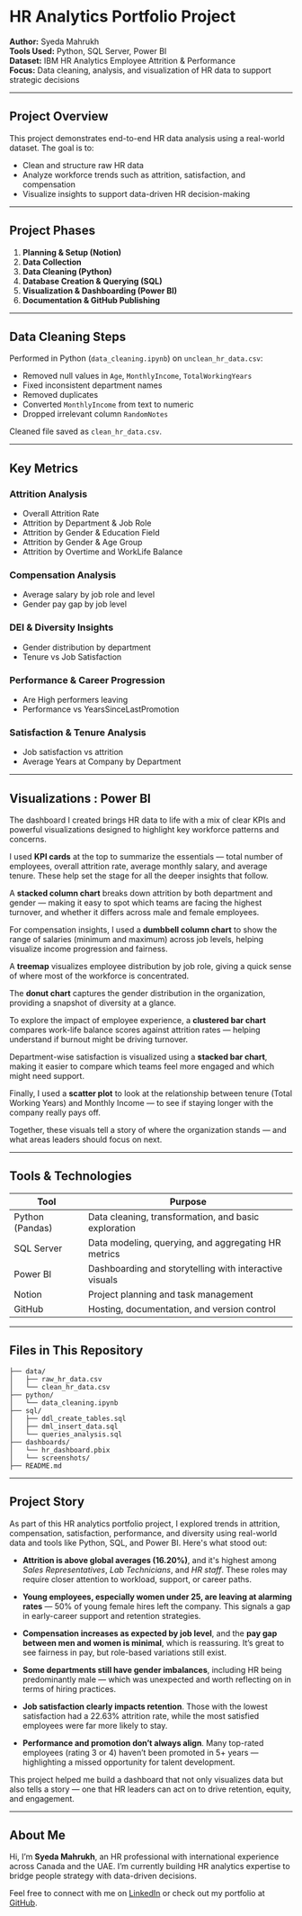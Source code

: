 
# HR Analytics Portfolio Project

**Author:** Syeda Mahrukh  
**Tools Used:** Python, SQL Server, Power BI  
**Dataset:** IBM HR Analytics Employee Attrition & Performance  
**Focus:** Data cleaning, analysis, and visualization of HR data to support strategic decisions

---

## Project Overview

This project demonstrates end-to-end HR data analysis using a real-world dataset. The goal is to:
- Clean and structure raw HR data
- Analyze workforce trends such as attrition, satisfaction, and compensation
- Visualize insights to support data-driven HR decision-making

---

## Project Phases

1. **Planning & Setup (Notion)**
2. **Data Collection**
3. **Data Cleaning (Python)**
4. **Database Creation & Querying (SQL)**
5. **Visualization & Dashboarding (Power BI)**
6. **Documentation & GitHub Publishing**

---

## Data Cleaning Steps

Performed in Python (`data_cleaning.ipynb`) on `unclean_hr_data.csv`:
- Removed null values in `Age`, `MonthlyIncome`, `TotalWorkingYears`
- Fixed inconsistent department names
- Removed duplicates
- Converted `MonthlyIncome` from text to numeric
- Dropped irrelevant column `RandomNotes`

Cleaned file saved as `clean_hr_data.csv`.

---

## Key Metrics 

### Attrition Analysis
- Overall Attrition Rate
- Attrition by Department & Job Role
- Attrition by Gender & Education Field
- Attrition by Gender & Age Group
- Attrition by Overtime and WorkLife Balance

### Compensation Analysis
- Average salary by job role and level
- Gender pay gap by job level

### DEI & Diversity Insights
- Gender distribution by department
- Tenure vs Job Satisfaction

### Performance & Career Progression
- Are High performers leaving
- Performance vs YearsSinceLastPromotion

### Satisfaction & Tenure Analysis
- Job satisfaction vs attrition
- Average Years at Company by Department

---

## Visualizations : Power BI 

The dashboard I created brings HR data to life with a mix of clear KPIs and powerful visualizations designed to highlight key workforce patterns and concerns.

I used **KPI cards** at the top to summarize the essentials — total number of employees, overall attrition rate, average monthly salary, and average tenure. These help set the stage for all the deeper insights that follow.

A **stacked column chart** breaks down attrition by both department and gender — making it easy to spot which teams are facing the highest turnover, and whether it differs across male and female employees.

For compensation insights, I used a **dumbbell column chart** to show the range of salaries (minimum and maximum) across job levels, helping visualize income progression and fairness.

A **treemap** visualizes employee distribution by job role, giving a quick sense of where most of the workforce is concentrated.

The **donut chart** captures the gender distribution in the organization, providing a snapshot of diversity at a glance.

To explore the impact of employee experience, a **clustered bar chart** compares work-life balance scores against attrition rates — helping understand if burnout might be driving turnover.

Department-wise satisfaction is visualized using a **stacked bar chart**, making it easier to compare which teams feel more engaged and which might need support.

Finally, I used a **scatter plot** to look at the relationship between tenure (Total Working Years) and Monthly Income — to see if staying longer with the company really pays off.

Together, these visuals tell a story of where the organization stands — and what areas leaders should focus on next.

---

## Tools & Technologies

| Tool | Purpose |
|------|---------|
| Python (Pandas) | Data cleaning, transformation, and basic exploration |
| SQL Server | Data modeling, querying, and aggregating HR metrics |
| Power BI | Dashboarding and storytelling with interactive visuals |
| Notion | Project planning and task management |
| GitHub | Hosting, documentation, and version control |

---

## Files in This Repository

```
├── data/
│   ├── raw_hr_data.csv
│   └── clean_hr_data.csv
├── python/
│   └── data_cleaning.ipynb
├── sql/
│   ├── ddl_create_tables.sql
│   ├── dml_insert_data.sql
│   └── queries_analysis.sql
├── dashboards/
│   └── hr_dashboard.pbix
│   └── screenshots/
├── README.md
```
---

## Project Story

As part of this HR analytics portfolio project, I explored trends in attrition, compensation, satisfaction, performance, and diversity using real-world data and tools like Python, SQL, and Power BI. Here's what stood out:

- **Attrition is above global averages (16.20%)**, and it's highest among *Sales Representatives*, *Lab Technicians*, and *HR staff*. These roles may require closer attention to workload, support, or career paths.

- **Young employees, especially women under 25, are leaving at alarming rates** — 50% of young female hires left the company. This signals a gap in early-career support and retention strategies.

- **Compensation increases as expected by job level**, and the **pay gap between men and women is minimal**, which is reassuring. It’s great to see fairness in pay, but role-based variations still exist.

- **Some departments still have gender imbalances**, including HR being predominantly male — which was unexpected and worth reflecting on in terms of hiring practices.

- **Job satisfaction clearly impacts retention**. Those with the lowest satisfaction had a 22.63% attrition rate, while the most satisfied employees were far more likely to stay.

- **Performance and promotion don’t always align**. Many top-rated employees (rating 3 or 4) haven’t been promoted in 5+ years — highlighting a missed opportunity for talent development.

This project helped me build a dashboard that not only visualizes data but also tells a story — one that HR leaders can act on to drive retention, equity, and engagement.

---

## About Me

Hi, I’m **Syeda Mahrukh**, an HR professional with international experience across Canada and the UAE. I’m currently building HR analytics expertise to bridge people strategy with data-driven decisions.

Feel free to connect with me on [LinkedIn](https://www.linkedin.com/in/syeda-mahrukh/) or check out my portfolio at [GitHub](https://github.com/SMahrukh/hr-analytics-portfolio/tree/main).
